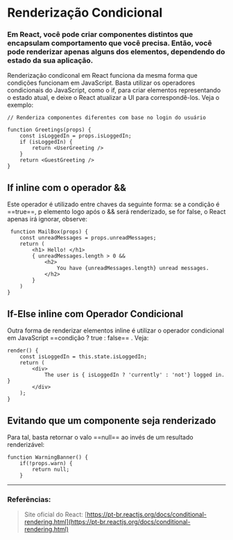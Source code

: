 ﻿# Renderização Condicional

### Em React, você pode criar componentes distintos que encapsulam comportamento que você precisa. Então, você pode renderizar apenas alguns dos elementos, dependendo do estado da sua aplicação.

Renderização condiconal em React funciona da mesma forma que condições funcionam em JavaScript. Basta utilizar os operadores condicionais do JavaScript, como o if, para criar elementos representando o estado atual, e deixe o React atualizar a UI para correspondê-los.
Veja o exemplo:

	// Renderiza componentes diferentes com base no login do usuário
	
	function Greetings(props) {
		const isLoggedIn = props.isLoggedIn;
		if (isLoggedIn) {
			return <UserGreeting />
		}
		return <GuestGreeting />
	}

## If inline com o operador &&

Este operador é utilizado entre chaves da seguinte forma: se a condição é ==true==, p elemento logo após o && será renderizado, se for false, o React apenas irá ignorar, observe:

	 function MailBox(props) {
		const unreadMessages = props.unreadMessages;
		return (
			<h1> Hello! </h1>
			{ unreadMessages.length > 0 &&
				<h2>
					You have {unreadMessages.length} unread messages. 
				</h2>
			}
		)
	}

## If-Else inline com Operador Condicional

Outra forma de renderizar elementos inline é utilizar o operador condicional em JavaScript ==condição ? true : false== . Veja: 

	render() {
		const isLoggedIn = this.state.isLoggedIn;
		return (
			<div>
				The user is { isLoggedIn ? 'currently' : 'not'} logged in. }
			</div>
		);
	}

## Evitando que um componente seja renderizado

Para tal, basta retornar o valo ==null== ao invés de um resultado renderizável:

	function WarningBanner() {
		if(!props.warn) {
			return null;
		}

---

### Referências:

> Site oficial do React: [https://pt-br.reactjs.org/docs/conditional-rendering.html](https://pt-br.reactjs.org/docs/conditional-rendering.html)

